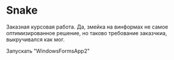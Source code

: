 # Snake
 Заказная курсовая работа. Да, змейка на винформах не самое оптимизированное решение, но таково требование заказчкиа, выкручивался как мог.

 Запускать "WindowsFormsApp2"
